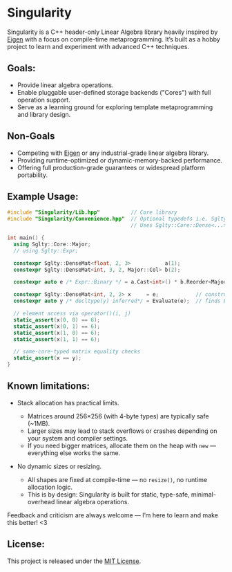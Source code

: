 
# Singularity

Singularity is a C++ header-only Linear Algebra library heavily inspired by [Eigen](https://eigen.tuxfamily.org/index.php?title=Main_Page) with a focus on compile-time metaprogramming. It’s built as a hobby project to learn and experiment with advanced C++ techniques.

## Goals:
- Provide linear algebra operations.
- Enable pluggable user-defined storage backends ("Cores") with full operation support.
- Serve as a learning ground for exploring template metaprogramming and library design.

## Non-Goals
- Competing with [Eigen](https://eigen.tuxfamily.org/index.php?title=Main_Page) or any industrial-grade linear algebra library.
- Providing runtime-optimized or dynamic-memory-backed performance.
- Offering full production-grade guarantees or widespread platform portability.

## Example Usage:
```cpp
#include "Singularity/Lib.hpp"          // Core library
#include "Singularity/Convenience.hpp"  // Optional typedefs i.e. Sglty::DenseMat<...>
                                        // Uses Sglty::Core::Dense<...> internally

int main() {
  using Sglty::Core::Major;
  // using Sglty::Expr;

  constexpr Sglty::DenseMat<float, 2, 3>           a(1);
  constexpr Sglty::DenseMat<int, 3, 2, Major::Col> b(2);

  constexpr auto e /* Expr::Binary */ = a.Cast<int>() * b.Reorder<Major::Row>();

  constexpr Sglty::DenseMat<int, 2, 2> x     = e;            // constructs directly from e
  constexpr auto y /* decltype(y) inferred*/ = Evaluate(e);  // finds Expr::Evaluate() by ADL

  // element access via operator()(i, j)
  static_assert(x(0, 0) == 6);
  static_assert(x(0, 1) == 6);
  static_assert(x(1, 0) == 6);
  static_assert(x(1, 1) == 6);

  // same-core-typed matrix equality checks
  static_assert(x == y);
}
```

## Known limitations:
- Stack allocation has practical limits.
  - Matrices around 256×256 (with 4-byte types) are typically safe (~1MB).
  - Larger sizes may lead to stack overflows or crashes depending on your system and compiler settings.
  - If you need bigger matrices, allocate them on the heap with `new` — everything else works the same.

- No dynamic sizes or resizing.
  - All shapes are fixed at compile-time — no `resize()`, no runtime allocation logic.
  - This is by design: Singularity is built for static, type-safe, minimal-overhead linear algebra operations.

Feedback and criticism are always welcome — I’m here to learn and make this better! <3

## License:

This project is released under the [MIT License](LICENSE).
